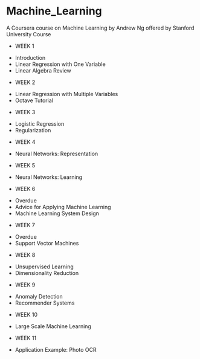 # Machine_Learning


A Coursera course on Machine Learning by Andrew Ng offered by Stanford University
Course

* WEEK 1
 + Introduction
 + Linear Regression with One Variable
 + Linear Algebra Review

* WEEK 2
 + Linear Regression with Multiple Variables
 + Octave Tutorial

* WEEK 3
 + Logistic Regression
 + Regularization

* WEEK 4
 + Neural Networks: Representation

* WEEK 5
 + Neural Networks: Learning

* WEEK 6
 + Overdue
 + Advice for Applying Machine Learning
 + Machine Learning System Design

* WEEK 7
 + Overdue
 + Support Vector Machines

* WEEK 8
 + Unsupervised Learning
 + Dimensionality Reduction

* WEEK 9
 + Anomaly Detection
 + Recommender Systems

* WEEK 10
 + Large Scale Machine Learning

* WEEK 11
 + Application Example: Photo OCR
